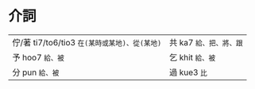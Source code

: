 # 介詞

|  |  |
| :--- | :--- |
| 佇/著 ti7/to6/tio3 `在(某時或某地)、從(某地)` | 共 ka7 `給、把、將、跟` |
| 予 hoo7 `給、被` | 乞 khit `給、被` |
| 分 pun `給、被` | 過 kue3 `比` |



